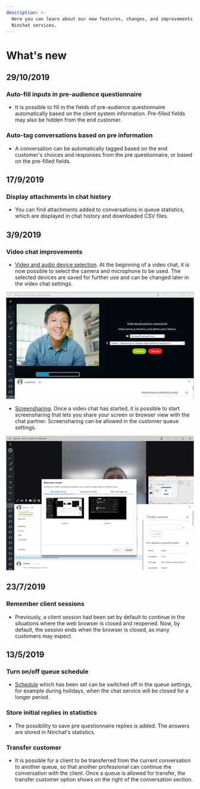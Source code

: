 ```yaml
---
description: >-
  Here you can learn about our new features, changes, and improvements on
  Ninchat services.
---
```


# What's new

## 29/10/2019

### Auto-fill inputs in pre-audience questionnaire

* It is possible to fill in the fields of pre-audience questionnaire automatically based on the client system information. Pre-filled fields may also be hidden from the end customer.

### Auto-tag conversations based on pre information

* A conversation can be automatically tagged based on the end customer's choices and responses from the pre questionnaire, or based on the pre-filled fields.

## 17/9/2019

### Display attachments in chat history

* You can find attachments added to conversations in queue statistics, which are displayed in chat history and downloaded CSV files.

## 3/9/2019

### Video chat improvements

* [Video and audio device selection](https://support.ninchat.com/ninchat-support/asiakasjonot-ja-keskustelut#videopuhelut). At the beginning of a video chat, it is now possible to select the camera and microphone to be used. The selected devices are saved for further use and can be changed later in the video chat settings.

![Video chat: device selection](.gitbook/assets/video-settings.jpg)

* [Screensharing](https://support.ninchat.com/ninchat-support/asiakasjonot-ja-keskustelut#videopuhelut). Once a video chat has started, it is possible to start screensharing that lets you share your screen or browser view with the chat partner. Screensharing can be allowed in the customer queue settings.

![Video chat: screensharing](.gitbook/assets/video-screenshare.jpg)

## 23/7/2019

### Remember client sessions

* Previously, a client session had been set by default to continue in the situations where the web browser is closed and reopened.  Now, by default, the session ends when the browser is closed, as many customers may expect.

## 13/5/2019

### Turn on/off queue schedule

* [Schedule](https://support.ninchat.com/ninchat-support/asiakasjonot-ja-keskustelut/jonon-ajastaminen) which has been set can be switched off in the queue settings, for example during holidays, when the chat service will be closed for a longer period.

### Store initial replies in statistics

* The possibility to save pre questionnaire replies is added. The answers are stored in Ninchat's statistics.

### Transfer customer

* It is possible for a client to be transferred from the current conversation to another queue, so that another professional can continue the conversation with the client. Once a queue is allowed for transfer, the transfer customer option shows on the right of the conversation section.

## 



